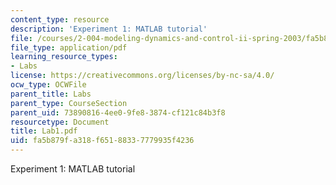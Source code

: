 ```yaml
---
content_type: resource
description: 'Experiment 1: MATLAB tutorial'
file: /courses/2-004-modeling-dynamics-and-control-ii-spring-2003/fa5b879fa318f65188337779935f4236_Lab1.pdf
file_type: application/pdf
learning_resource_types:
- Labs
license: https://creativecommons.org/licenses/by-nc-sa/4.0/
ocw_type: OCWFile
parent_title: Labs
parent_type: CourseSection
parent_uid: 73890816-4ee0-9fe8-3874-cf121c84b3f8
resourcetype: Document
title: Lab1.pdf
uid: fa5b879f-a318-f651-8833-7779935f4236
---
```

Experiment 1: MATLAB tutorial